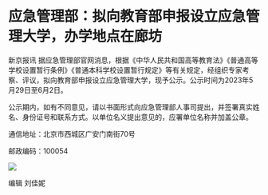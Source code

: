 # 应急管理部：拟向教育部申报设立应急管理大学，办学地点在廊坊

新京报讯
据应急管理部官网消息，根据《中华人民共和国高等教育法》《普通高等学校设置暂行条例》《普通本科学校设置暂行规定》等有关规定，经组织专家考察、评议，拟向教育部申报设立应急管理大学，现予公示。公示时间为2023年5月29日至6月2日。

公示期内，如有不同意见，请以书面形式向应急管理部人事司提出，并签署真实姓名、身份证号和联系方式。以单位名义提出意见的，应署单位名称并加盖公章。

通信地址：北京市西城区广安门南街70号

邮政编码：100054

![](https://inews.gtimg.com/om_bt/Ot4ZhD9zI5DA65O-pYMDU5O9DXHByHp4wXSD_BmHO9H9AAA/1000)

编辑 刘佳妮

